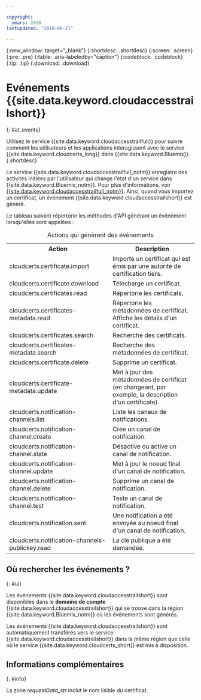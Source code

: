 ```yaml
---

copyright:
  years: 2018
lastupdated: "2018-08-21"

---
```


{:new_window: target="_blank"}
{:shortdesc: .shortdesc}
{:screen: .screen}
{:pre: .pre}
{:table: .aria-labeledby="caption"}
{:codeblock: .codeblock}
{:tip: .tip}
{:download: .download}


# Evénements {{site.data.keyword.cloudaccesstrailshort}}  
{: #at_events}

Utilisez le service {{site.data.keyword.cloudaccesstrailfull}} pour suivre comment les utilisateurs et les applications interagissent avec le service {{site.data.keyword.cloudcerts_long}} dans {{site.data.keyword.Bluemix}}.
{:shortdesc}

Le service {{site.data.keyword.cloudaccesstrailfull_notm}} enregistre des activités initiées par l'utilisateur qui change l'état d'un service dans {{site.data.keyword.Bluemix_notm}}. Pour plus d'informations, voir [{{site.data.keyword.cloudaccesstrailfull_notm}}](/docs/services/cloud-activity-tracker/index.html#getting-started-with-cla). Ainsi, quand vous importez un certificat, un événement {{site.data.keyword.cloudaccesstrailshort}} est généré.

Le tableau suivant répertorie les méthodes d'API générant un événement lorsqu'elles sont appelées :

<table>
  <caption>Actions qui génèrent des événements</caption>
  <tr>
    <th>Action</th>
	  <th>Description</th>
  </tr>
  <tr>
    <td>cloudcerts.certificate.import</td>
	  <td>Importe un certificat qui est émis par une autorité de certification tiers.</td>
  </tr>
  <tr>
    <td>cloudcerts.certificate.download</td>
	  <td>Télécharge un certificat.</td>
  </tr>
  <tr>
    <td>cloudcerts.certificates.read</td>
	  <td>Répertorie les certificats.</td>
  </tr>
  <tr>
    <td>cloudcerts.certificates-metadata.read</td>
	  <td>Répertorie les métadonnées de certificat. Affiche les détails d'un certificat.</td>
  </tr>
  <tr>
    <td>cloudcerts.certificates.search</td>
	  <td>Recherche des certificats.</td>
  </tr>
  <tr>
    <td>cloudcerts.certificates-metadata.search</td>
	  <td>Recherche des métadonnées de certificat.</td>
  </tr>
  <tr>
    <td>cloudcerts.certificate.delete</td>
	  <td>Supprime un certificat.</td>
  </tr>
  <tr>
    <td>cloudcerts.certificate-metadata.update</td>
	  <td>Met à jour des métadonnées de certificat (en changeant, par exemple, la description d'un certificate).</td>
  </tr>
  <tr>
    <td>cloudcerts.notification-channels.list</td>
	  <td>Liste les canaux de notifications.</td>
  </tr>
  <tr>
    <td>cloudcerts.notification-channel.create</td>
	  <td>Crée un canal de notification.</td>
  </tr>
  <tr>
    <td>cloudcerts.notification-channel.state</td>
	  <td>Désactive ou active un canal de notification.</td>
  </tr>
  <tr>
    <td>cloudcerts.notification-channel.update</td>
	  <td>Met à jour le noeud final d'un canal de notification.</td>
  </tr>
  <tr>
    <td>cloudcerts.notification-channel.delete</td>
	  <td>Supprime un canal de notification.</td>
  </tr>
  <tr>
    <td>cloudcerts.notification-channel.test</td>
	  <td>Teste un canal de notification.</td>
  </tr>
  <tr>
    <td>cloudcerts.notification.sent</td>
	  <td>Une notification a été envoyée au noeud final d'un canal de notification.</td>
  </tr>
  <tr>
    <td>cloudcerts.notification-channels-publickey.read</td>
	  <td>La clé publique a été demandée.</td>
  </tr>
</table>

## Où rechercher les événements ?
{: #ui}

Les événements {{site.data.keyword.cloudaccesstrailshort}} sont disponibles dans le **domaine de compte** {{site.data.keyword.cloudaccesstrailshort}} qui se trouve dans la région {{site.data.keyword.Bluemix_notm}} où les événements sont générés.

Les événements {{site.data.keyword.cloudaccesstrailshort}} sont automatiquement transférés vers le service {{site.data.keyword.cloudaccesstrailshort}} dans la même région que celle où le service {{site.data.keyword.cloudcerts_short}} est mis à disposition.

## Informations complémentaires
{: #info}

La zone *requestData_str* inclut le nom lisible du certificat.
